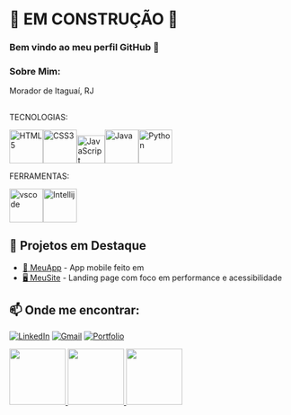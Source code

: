 # 🚧 EM CONSTRUÇÃO 🚧

### Bem vindo ao meu perfil GitHub 👋

### Sobre Mim:
Morador de Itaguaí, RJ


##

TECNOLOGIAS:

<img width="60px" src="https://cdn.jsdelivr.net/gh/devicons/devicon@latest/icons/html5/html5-original-wordmark.svg" title="HTML5" data-canonical-src="https://cdn.jsdelivr.net/gh/devicons/devicon/icons/html5/html5-original-wordmark.svg" style="max-width: 100%;"><img width="60px" src="https://cdn.jsdelivr.net/gh/devicons/devicon@latest/icons/css3/css3-original-wordmark.svg" title="CSS3" data-canonical-src="https://cdn.jsdelivr.net/gh/devicons/devicon/icons/html5/html5-original-wordmark.svg" style="max-width: 100%;"><img width="50px" src="https://cdn.jsdelivr.net/gh/devicons/devicon@latest/icons/javascript/javascript-original.svg" title="JavaScript" data-canonical-src="https://cdn.jsdelivr.net/gh/devicons/devicon/icons/html5/html5-original-wordmark.svg" style="max-width: 100%;"><img width="60px" src="https://cdn.jsdelivr.net/gh/devicons/devicon@latest/icons/java/java-original-wordmark.svg" title="Java" data-canonical-src="https://cdn.jsdelivr.net/gh/devicons/devicon/icons/html5/html5-original-wordmark.svg" style="max-width: 100%;"><img width="60px" src="https://cdn.jsdelivr.net/gh/devicons/devicon@latest/icons/python/python-original-wordmark.svg" title="Python" data-canonical-src="https://cdn.jsdelivr.net/gh/devicons/devicon/icons/html5/html5-original-wordmark.svg" style="max-width: 100%;">

FERRAMENTAS:

<img width="60px" src="https://cdn.jsdelivr.net/gh/devicons/devicon@latest/icons/vscode/vscode-original-wordmark.svg" title="vscode" data-canonical-src="https://cdn.jsdelivr.net/gh/devicons/devicon/icons/html5/html5-original-wordmark.svg" style="max-width: 100%;"><img width="60px" src="https://cdn.jsdelivr.net/gh/devicons/devicon@latest/icons/intellij/intellij-original.svg" title="Intellij" data-canonical-src="https://cdn.jsdelivr.net/gh/devicons/devicon/icons/html5/html5-original-wordmark.svg" style="max-width: 100%;">


## 📌 Projetos em Destaque

- [📱 MeuApp](https://github.com/usuario/meuapp) - App mobile feito em 
- [🖥️ MeuSite](https://github.com/usuario/meusite) - Landing page com foco em performance e acessibilidade



## 📫 Onde me encontrar:


[![LinkedIn]()](https://linkedin.com/in/amarosilvanetto)
[![Gmail](https://img.shields.io/badge/Gmail-D14836?style=flat-square&logo=gmail&logoColor=white)](mailto:seuemail@gmail.com)
[![Portfolio](https://img.shields.io/badge/Portfólio-000?style=flat-square&logo=firefox&logoColor=white)](https://seuportfolio.com)

<div>
<a href="https://github.com/amaro-netto">
<img loading="lazy" height="100em" src="https://github-readme-stats.vercel.app/api/top-langs/?username=amaro-netto&layout=compact&langs_count=7&theme=dark"/>
<img loading="lazy" height="100em" src="https://github-readme-streak-stats.herokuapp.com/?user=amaro-netto&theme=dark&hide_border=false"/>
<img loading="lazy" height="100em" src="https://github-readme-stats.vercel.app/api?username=amaro-netto&show_icons=true&theme=dark&include_all_commits=true&count_private=true"/>
</div>
